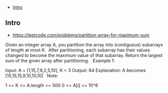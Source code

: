 - [Intro](#intro)

## Intro

- https://leetcode.com/problems/partition-array-for-maximum-sum

Given an integer array A, you partition the array into (contiguous) subarrays of length at most K.  After partitioning, each subarray has their values changed to become the maximum value of that subarray.
Return the largest sum of the given array after partitioning.
 
Example 1:

Input: A = [1,15,7,9,2,5,10], K = 3
Output: 84
Explanation: A becomes [15,15,15,9,10,10,10]
 
Note:

1 <= K <= A.length <= 500
0 <= A[i] <= 10^6

